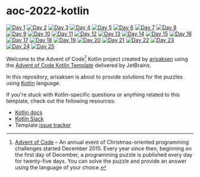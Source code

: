 # aoc-2022-kotlin
[![Day 1](https://img.shields.io/badge/Day--1-solved-green)](https://github.com/arisaksen/aoc-2022-kotlin/blob/main/src/Day01.kt)
[![Day 2](https://img.shields.io/badge/Day--2-solved-green)](https://github.com/arisaksen/aoc-2022-kotlin/blob/main/src/Day02.kt)
[![Day 3](https://img.shields.io/badge/Day--3-solved-green)](https://github.com/arisaksen/aoc-2022-kotlin/blob/main/src/Day03.kt)
[![Day 4](https://img.shields.io/badge/Day--4-solved-green)](https://github.com/arisaksen/aoc-2022-kotlin/blob/main/src/Day04.kt)
[![Day 5](https://img.shields.io/badge/Day--5-todo-yellow)](https://github.com/arisaksen/aoc-2022-kotlin/blob/main/src/Day05.kt)
[![Day 6](https://img.shields.io/badge/Day--6-todo-yellow)](https://github.com/arisaksen/aoc-2022-kotlin/blob/main/src/Day06.kt)
[![Day 7](https://img.shields.io/badge/Day--7-todo-yellow)](https://github.com/arisaksen/aoc-2022-kotlin/blob/main/src/Day07.kt)
[![Day 8](https://img.shields.io/badge/Day--8-todo-yellow)](https://github.com/arisaksen/aoc-2022-kotlin/blob/main/src/Day08.kt)
[![Day 9](https://img.shields.io/badge/Day--9-todo-yellow)](https://github.com/arisaksen/aoc-2022-kotlin/blob/main/src/Day09.kt)
[![Day 10](https://img.shields.io/badge/Day--10-todo-yellow)](https://github.com/arisaksen/aoc-2022-kotlin/blob/main/src/Day10.kt)
[![Day 11](https://img.shields.io/badge/Day--11-todo-yellow)](https://github.com/arisaksen/aoc-2022-kotlin/blob/main/src/Day11.kt)
[![Day 12](https://img.shields.io/badge/Day--12-todo-yellow)](https://github.com/arisaksen/aoc-2022-kotlin/blob/main/src/Day12.kt)
[![Day 13](https://img.shields.io/badge/Day--13-todo-yellow)](https://github.com/arisaksen/aoc-2022-kotlin/blob/main/src/Day13.kt)
[![Day 14](https://img.shields.io/badge/Day--14-todo-yellow)](https://github.com/arisaksen/aoc-2022-kotlin/blob/main/src/Day14.kt)
[![Day 15](https://img.shields.io/badge/Day--15-todo-yellow)](https://github.com/arisaksen/aoc-2022-kotlin/blob/main/src/Day15.kt)
[![Day 16](https://img.shields.io/badge/Day--16-todo-yellow)](https://github.com/arisaksen/aoc-2022-kotlin/blob/main/src/Day16.kt)
[![Day 17](https://img.shields.io/badge/Day--17-todo-yellow)](https://github.com/arisaksen/aoc-2022-kotlin/blob/main/src/Day17.kt)
[![Day 18](https://img.shields.io/badge/Day--18-todo-yellow)](https://github.com/arisaksen/aoc-2022-kotlin/blob/main/src/Day18.kt)
[![Day 19](https://img.shields.io/badge/Day--19-todo-yellow)](https://github.com/arisaksen/aoc-2022-kotlin/blob/main/src/Day19.kt)
[![Day 20](https://img.shields.io/badge/Day--20-todo-yellow)](https://github.com/arisaksen/aoc-2022-kotlin/blob/main/src/Day20.kt)
[![Day 21](https://img.shields.io/badge/Day--21-todo-yellow)](https://github.com/arisaksen/aoc-2022-kotlin/blob/main/src/Day21.kt)
[![Day 22](https://img.shields.io/badge/Day--22-todo-yellow)](https://github.com/arisaksen/aoc-2022-kotlin/blob/main/src/Day22.kt)
[![Day 23](https://img.shields.io/badge/Day--23-todo-yellow)](https://github.com/arisaksen/aoc-2022-kotlin/blob/main/src/Day23.kt)
[![Day 24](https://img.shields.io/badge/Day--24-todo-yellow)](https://github.com/arisaksen/aoc-2022-kotlin/blob/main/src/Day24.kt)
[![Day 25](https://img.shields.io/badge/Day--25-todo-yellow)](https://github.com/arisaksen/aoc-2022-kotlin/blob/main/src/Day25.kt)

Welcome to the Advent of Code[^aoc] Kotlin project created by [arisaksen][github] using the [Advent of Code Kotlin Template][template] delivered by JetBrains.

In this repository, arisaksen is about to provide solutions for the puzzles using [Kotlin][kotlin] language.

If you're stuck with Kotlin-specific questions or anything related to this template, check out the following resources:

- [Kotlin docs][docs]
- [Kotlin Slack][slack]
- Template [issue tracker][issues]


[^aoc]:
    [Advent of Code][aoc] – An annual event of Christmas-oriented programming challenges started December 2015.
    Every year since then, beginning on the first day of December, a programming puzzle is published every day for twenty-five days.
    You can solve the puzzle and provide an answer using the language of your choice.

[aoc]: https://adventofcode.com
[docs]: https://kotlinlang.org/docs/home.html
[github]: https://github.com/arisaksen
[issues]: https://github.com/kotlin-hands-on/advent-of-code-kotlin-template/issues
[kotlin]: https://kotlinlang.org
[slack]: https://surveys.jetbrains.com/s3/kotlin-slack-sign-up
[template]: https://github.com/kotlin-hands-on/advent-of-code-kotlin-template
